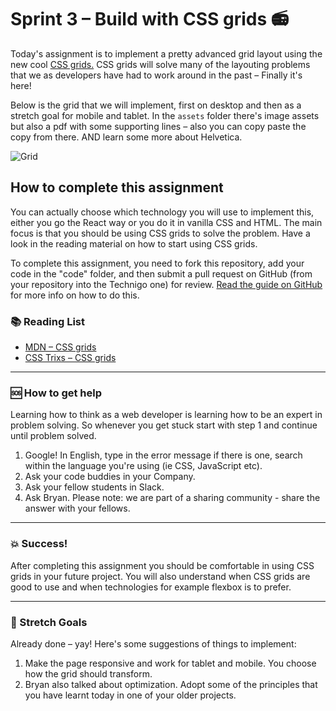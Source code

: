 # Sprint 3 – Build with CSS grids :radio:

Today's assignment is to implement a pretty advanced grid layout using the new cool [CSS grids.](https://css-tricks.com/snippets/css/complete-guide-grid/) CSS grids will solve many of the layouting problems that we as developers have had to work around in the past – Finally it's here! 

Below is the grid that we will implement, first on desktop and then as a stretch goal for mobile and tablet. In the `assets` folder there's image assets but also a pdf with some supporting lines – also you can copy paste the copy from there. AND learn some more about Helvetica. 

![Grid](https://github.com/Technigo/assignment-css-grid/blob/master/Helvetica_grid.001.png)

## How to complete this assignment

You can actually choose which technology you will use to implement this, either you go the React way or you do it in vanilla CSS and HTML. The main focus is that you should be using CSS grids to solve the problem. Have a look in the reading material on how to start using CSS grids. 

To complete this assignment, you need to fork this repository, add your code in the "code" folder, and then submit a pull request on GitHub (from your repository into the Technigo one) for review. [Read the guide on GitHub](https://guides.github.com/activities/forking/) for more info on how to do this.

### :books: Reading List

* [MDN – CSS grids](https://developer.mozilla.org/en-US/docs/Web/CSS/CSS_Grid_Layout)
* [CSS Trixs – CSS grids](https://css-tricks.com/snippets/css/complete-guide-grid/)

---

### :sos: How to get help
Learning how to think as a web developer is learning how to be an expert in problem solving. So whenever you get stuck start with step 1 and continue until problem solved.

1. Google! In English, type in the error message if there is one, search within the language you're using (ie CSS, JavaScript etc).
2. Ask your code buddies in your Company.
3. Ask your fellow students in Slack.
4. Ask Bryan. Please note: we are part of a sharing community - share the answer with your fellows.

---

### :boom: Success!

After completing this assignment you should be comfortable in using CSS grids in your future project. You will also understand when CSS grids are good to use and when technologies for example flexbox is to prefer. 

---

### :runner: Stretch Goals

Already done – yay! Here's some suggestions of things to implement: 
1. Make the page responsive and work for tablet and mobile. You choose how the grid should transform. 
1. Bryan also talked about optimization. Adopt some of the principles that you have learnt today in one of your older projects. 
